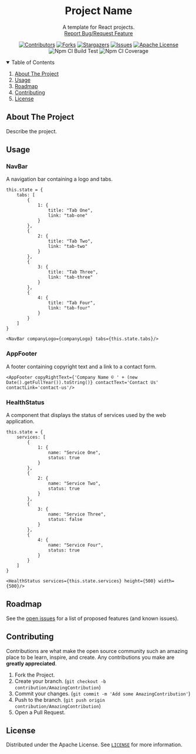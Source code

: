 <!-- PROJECT SHIELDS -->
<!--
*** I'm using markdown "reference style" links for readability.
*** Reference links are enclosed in brackets [ ] instead of parentheses ( ).
*** See the bottom of this document for the declaration of the reference variables
*** for contributors-url, forks-url, etc. This is an optional, concise syntax you may use.
*** https://www.markdownguide.org/basic-syntax/#reference-style-links
-->
<div align="center">
  <h1 align="center">Project Name</h1>
  <p align="center">
    A template for React projects.
    <br />
    <a href="https://github.com/padaiyal/jsReactNpmProjectTemplate/issues/new/choose">Report Bug/Request Feature</a>
  </p>

[![Contributors][contributors-shield]][contributors-url]
[![Forks][forks-shield]][forks-url]
[![Stargazers][stars-shield]][stars-url]
[![Issues][issues-shield]][issues-url]
[![Apache License][license-shield]][license-url] <br>
![Npm CI Build Test](https://github.com/padaiyal/jsReactNpmProjectTemplate/workflows/npm%20ci%20build%20test/badge.svg)
![Npm CI Coverage](https://github.com/padaiyal/jsReactNpmProjectTemplate/workflows/npm%20ci%20coverage/badge.svg)
</div>

<!--
*** To avoid retyping too much info. Do a search and replace with your text editor for the following:
    'jsReactNpmProjectTemplate'
 -->

<!-- TABLE OF CONTENTS -->
<details open="open">
  <summary>Table of Contents</summary>
  <ol>
    <li>
      <a href="#about-the-project">About The Project</a>
    </li>
    <li>
        <a href="#usage">Usage</a>
    </li>
    <li>
        <a href="#roadmap">Roadmap</a>
    </li>
    <li>
        <a href="#contributing">Contributing</a>
    </li>
    <li>
        <a href="#license">License</a>
    </li>
  </ol>
</details>

<!-- ABOUT THE PROJECT -->
## About The Project
Describe the project.

<!-- USAGE -->
## Usage

### NavBar
A navigation bar containing a logo and tabs.
```
this.state = {
    tabs: [
        {
            1: {
                title: "Tab One",
                link: "tab-one"
            }   
        },
        {
            2: {
                title: "Tab Two",
                link: "tab-two"
            }   
        },
        {
            3: {
                title: "Tab Three",
                link: "tab-three"
            }    
        },
        {
            4: {
                title: "Tab Four",
                link: "tab-four"
            }    
        }
    ]
}

<NavBar companyLogo={companyLogo} tabs={this.state.tabs}/>
```

### AppFooter
A footer containing copyright text and a link to a contact form.
```
<AppFooter copyRightText={'Company Name © ' + (new Date().getFullYear()).toString()} contactText='Contact Us' contactLink='contact-us'/>
```

### HealthStatus
A component that displays the status of services used by the web application.
```
this.state = {
    services: [
        {
            1: {
                name: "Service One",
                status: true
            }   
        },
        {
            2: {
                name: "Service Two",
                status: true
            }   
        },
        {
            3: {
                name: "Service Three",
                status: false
            }    
        },
        {
            4: {
                name: "Service Four",
                status: true
            }    
        }
    ]
}

<HealthStatus services={this.state.services} height={500} width={500}/>
```

<!-- ROADMAP -->
## Roadmap
See the [open issues](https://github.com/padaiyal/jsReactNpmProjectTemplate/issues) for a list of proposed features (and known issues).

<!-- CONTRIBUTING -->
## Contributing
Contributions are what make the open source community such an amazing place to be learn, inspire, and create. Any contributions you make are **greatly appreciated**.

1. Fork the Project.
2. Create your branch. (`git checkout -b contribution/AmazingContribution`)
3. Commit your changes. (`git commit -m 'Add some AmazingContribution'`)
4. Push to the branch. (`git push origin contribution/AmazingContribution`)
5. Open a Pull Request.


<!-- LICENSE -->
## License
Distributed under the Apache License. See [`LICENSE`](https://github.com/padaiyal/jsReactNpmProjectTemplate/blob/main/LICENSE) for more information.


<!-- MARKDOWN LINKS & IMAGES -->
<!-- https://www.markdownguide.org/basic-syntax/#reference-style-links -->
[contributors-shield]: https://img.shields.io/github/contributors/padaiyal/jsReactNpmProjectTemplate.svg?style=for-the-badge
[contributors-url]: https://github.com/padaiyal/jsReactNpmProjectTemplate/graphs/contributors
[forks-shield]: https://img.shields.io/github/forks/padaiyal/jsReactNpmProjectTemplate.svg?style=for-the-badge
[forks-url]: https://github.com/padaiyal/jsReactNpmProjectTemplate/network/members
[stars-shield]: https://img.shields.io/github/stars/padaiyal/jsReactNpmProjectTemplate.svg?style=for-the-badge
[stars-url]: https://github.com/padaiyal/jsReactNpmProjectTemplate/stargazers
[issues-shield]: https://img.shields.io/github/issues/padaiyal/jsReactNpmProjectTemplate.svg?style=for-the-badge
[issues-url]: https://github.com/padaiyal/jsReactNpmProjectTemplate/issues
[license-shield]: https://img.shields.io/github/license/padaiyal/jsReactNpmProjectTemplate.svg?style=for-the-badge
[license-url]: https://github.com/padaiyal/jsReactNpmProjectTemplate/blob/master/LICENSE